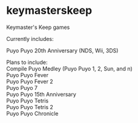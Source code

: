 # keymasterskeep
Keymaster's Keep games

Currently includes:

Puyo Puyo 20th Anniversary (NDS, Wii, 3DS)

Plans to include:  
Compile Puyo Medley (Puyo Puyo 1, 2, Sun, and n)  
Puyo Puyo Fever  
Puyo Puyo Fever 2  
Puyo Puyo 7  
Puyo Puyo 15th Anniversary  
Puyo Puyo Tetris  
Puyo Puyo Tetris 2  
Puyo Puyo Chronicle  
